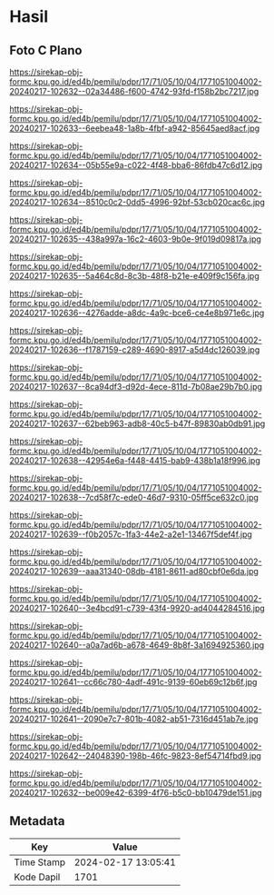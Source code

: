# Hasil

## Foto C Plano

https://sirekap-obj-formc.kpu.go.id/ed4b/pemilu/pdpr/17/71/05/10/04/1771051004002-20240217-102632--02a34486-f600-4742-93fd-f158b2bc7217.jpg

https://sirekap-obj-formc.kpu.go.id/ed4b/pemilu/pdpr/17/71/05/10/04/1771051004002-20240217-102633--6eebea48-1a8b-4fbf-a942-85645aed8acf.jpg

https://sirekap-obj-formc.kpu.go.id/ed4b/pemilu/pdpr/17/71/05/10/04/1771051004002-20240217-102634--05b55e9a-c022-4f48-bba6-86fdb47c6d12.jpg

https://sirekap-obj-formc.kpu.go.id/ed4b/pemilu/pdpr/17/71/05/10/04/1771051004002-20240217-102634--8510c0c2-0dd5-4996-92bf-53cb020cac6c.jpg

https://sirekap-obj-formc.kpu.go.id/ed4b/pemilu/pdpr/17/71/05/10/04/1771051004002-20240217-102635--438a997a-16c2-4603-9b0e-9f019d09817a.jpg

https://sirekap-obj-formc.kpu.go.id/ed4b/pemilu/pdpr/17/71/05/10/04/1771051004002-20240217-102635--5a464c8d-8c3b-48f8-b21e-e409f9c156fa.jpg

https://sirekap-obj-formc.kpu.go.id/ed4b/pemilu/pdpr/17/71/05/10/04/1771051004002-20240217-102636--4276adde-a8dc-4a9c-bce6-ce4e8b971e6c.jpg

https://sirekap-obj-formc.kpu.go.id/ed4b/pemilu/pdpr/17/71/05/10/04/1771051004002-20240217-102636--f1787159-c289-4690-8917-a5d4dc126039.jpg

https://sirekap-obj-formc.kpu.go.id/ed4b/pemilu/pdpr/17/71/05/10/04/1771051004002-20240217-102637--8ca94df3-d92d-4ece-811d-7b08ae29b7b0.jpg

https://sirekap-obj-formc.kpu.go.id/ed4b/pemilu/pdpr/17/71/05/10/04/1771051004002-20240217-102637--62beb963-adb8-40c5-b47f-89830ab0db91.jpg

https://sirekap-obj-formc.kpu.go.id/ed4b/pemilu/pdpr/17/71/05/10/04/1771051004002-20240217-102638--42954e6a-f448-4415-bab9-438b1a18f996.jpg

https://sirekap-obj-formc.kpu.go.id/ed4b/pemilu/pdpr/17/71/05/10/04/1771051004002-20240217-102638--7cd58f7c-ede0-46d7-9310-05ff5ce632c0.jpg

https://sirekap-obj-formc.kpu.go.id/ed4b/pemilu/pdpr/17/71/05/10/04/1771051004002-20240217-102639--f0b2057c-1fa3-44e2-a2e1-13467f5def4f.jpg

https://sirekap-obj-formc.kpu.go.id/ed4b/pemilu/pdpr/17/71/05/10/04/1771051004002-20240217-102639--aaa31340-08db-4181-8611-ad80cbf0e6da.jpg

https://sirekap-obj-formc.kpu.go.id/ed4b/pemilu/pdpr/17/71/05/10/04/1771051004002-20240217-102640--3e4bcd91-c739-43f4-9920-ad4044284516.jpg

https://sirekap-obj-formc.kpu.go.id/ed4b/pemilu/pdpr/17/71/05/10/04/1771051004002-20240217-102640--a0a7ad6b-a678-4649-8b8f-3a1694925360.jpg

https://sirekap-obj-formc.kpu.go.id/ed4b/pemilu/pdpr/17/71/05/10/04/1771051004002-20240217-102641--cc66c780-4adf-491c-9139-60eb69c12b6f.jpg

https://sirekap-obj-formc.kpu.go.id/ed4b/pemilu/pdpr/17/71/05/10/04/1771051004002-20240217-102641--2090e7c7-801b-4082-ab51-7316d451ab7e.jpg

https://sirekap-obj-formc.kpu.go.id/ed4b/pemilu/pdpr/17/71/05/10/04/1771051004002-20240217-102642--24048390-198b-46fc-9823-8ef54714fbd9.jpg

https://sirekap-obj-formc.kpu.go.id/ed4b/pemilu/pdpr/17/71/05/10/04/1771051004002-20240217-102632--be009e42-6399-4f76-b5c0-bb10479de151.jpg


## Metadata

| Key        | Value               |
| ---------- | ------------------- |
| Time Stamp | 2024-02-17 13:05:41 |
| Kode Dapil | 1701                |



